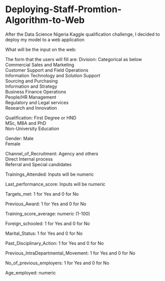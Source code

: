 # Deploying-Staff-Promtion-Algorithm-to-Web
After the Data Science Nigeria Kaggle qualification challenge, I decided to deploy my model to a web application

What will be the input on the web:

The form that the users will fill are:
Division: Categorical as below
Commercial Sales and Marketing                 
Customer Support and Field Operations          
Information Technology and Solution Support    
Sourcing and Purchasing                        
Information and Strategy                       
Business Finance Operations                     
People/HR Management                            
Regulatory and Legal services                   
Research and Innovation                         

Qualification:
First Degree or HND         
MSc, MBA and PhD             
Non-University Education 
    
Gender:
Male      
Female     

Channel_of_Recruitment:
Agency and others                  
Direct Internal process            
Referral and Special candidates  
   
Trainings_Attended: Inputs will be numeric

Last_performance_score: Inputs will be numeric

Targets_met: 1 for Yes and 0 for No

Previous_Award: 1 for Yes and 0 for No

Training_score_average: numeric (1-100)

Foreign_schooled: 1 for Yes and 0 for No

Marital_Status: 1 for Yes and 0 for No

Past_Disciplinary_Action: 1 for Yes and 0 for No

Previous_IntraDepartmental_Movement: 1 for Yes and 0 for No

No_of_previous_employers: 1 for Yes and 0 for No

Age_employed: numeric
